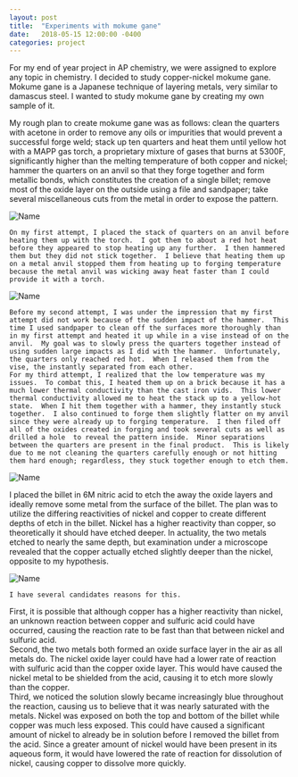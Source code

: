 ```yaml
---
layout: post
title:  "Experiments with mokume gane"
date:   2018-05-15 12:00:00 -0400
categories: project
---
```


  For my end of year project in AP chemistry, we were assigned to explore any topic in chemistry.  I decided to study copper-nickel mokume gane.  Mokume gane is a Japanese technique of layering metals, very similar to damascus steel.  I wanted to study mokume gane by creating my own sample of it.

  My rough plan to create mokume gane was as follows: clean the quarters with acetone in order to remove any oils or impurities that would prevent a successful forge weld; stack up ten quarters and heat them until yellow hot with a MAPP gas torch, a proprietary mixture of gases that burns at 5300F, significantly higher than the melting temperature of both copper and nickel; hammer the quarters on an anvil so that they forge together and form metallic bonds, which constitutes the creation of a single billet; remove most of the oxide layer on the outside using a file and sandpaper; take several miscellaneous cuts from the metal in order to expose the pattern.

  ![Name](/assets/images/mokume-gane/pictureName.jpg)

	On my first attempt, I placed the stack of quarters on an anvil before heating them up with the torch.  I got them to about a red hot heat before they appeared to stop heating up any further.  I then hammered them but they did not stick together.  I believe that heating them up on a metal anvil stopped them from heating up to forging temperature because the metal anvil was wicking away heat faster than I could provide it with a torch.  

  ![Name](/assets/images/mokume-gane/pictureName.jpg)

	Before my second attempt, I was under the impression that my first attempt did not work because of the sudden impact of the hammer.  This time I used sandpaper to clean off the surfaces more thoroughly than in my first attempt and heated it up while in a vise instead of on the anvil.  My goal was to slowly press the quarters together instead of using sudden large impacts as I did with the hammer.  Unfortunately, the quarters only reached red hot.  When I released them from the vise, the instantly separated from each other.
	For my third attempt, I realized that the low temperature was my issues.  To combat this, I heated them up on a brick because it has a much lower thermal conductivity than the cast iron vids.  This lower thermal conductivity allowed me to heat the stack up to a yellow-hot state.  When I hit them together with a hammer, they instantly stuck together.  I also continued to forge them slightly flatter on my anvil since they were already up to forging temperature.  I then filed off all of the oxides created in forging and took several cuts as well as drilled a hole  to reveal the pattern inside.  Minor separations between the quarters are present in the final product.  This is likely due to me not cleaning the quarters carefully enough or not hitting them hard enough; regardless, they stuck together enough to etch them.

  ![Name](/assets/images/mokume-gane/pictureName.jpg)

  I placed the billet in 6M nitric acid to etch the away the oxide layers and ideally remove some metal from the surface of the billet.  The plan was to utilize the differing reactivities of nickel and copper to create different depths of etch in the billet.  Nickel has a higher reactivity than copper, so theoretically it should have etched deeper.  In actuality, the two metals etched to nearly the same depth, but examination under a microscope revealed that the copper actually etched slightly deeper than the nickel, opposite to my hypothesis.

  ![Name](/assets/images/mokume-gane/pictureName.jpg)

	I have several candidates reasons for this.  
  First, it is possible that although copper has a higher reactivity than nickel, an unknown reaction between copper and sulfuric acid could have occurred, causing the reaction rate to be fast than that between nickel and sulfuric acid.  
  Second, the two metals both formed an oxide surface layer in the air as all metals do.  The nickel oxide layer could have had a lower rate of reaction with sulfuric acid than the copper oxide layer.  This would have caused the nickel metal to be shielded from the acid, causing it to etch more slowly than the copper.  
  Third, we noticed the solution slowly became increasingly blue throughout the reaction, causing us to believe that it was nearly saturated with the metals.  Nickel was exposed on both the top and bottom of the billet while copper was much less exposed.  This could have caused a significant amount of nickel to already be in solution before I removed the billet from the acid.  Since a greater amount of nickel would have been present in its aqueous form, it would have lowered the rate of reaction for dissolution of nickel, causing copper to dissolve more quickly.
